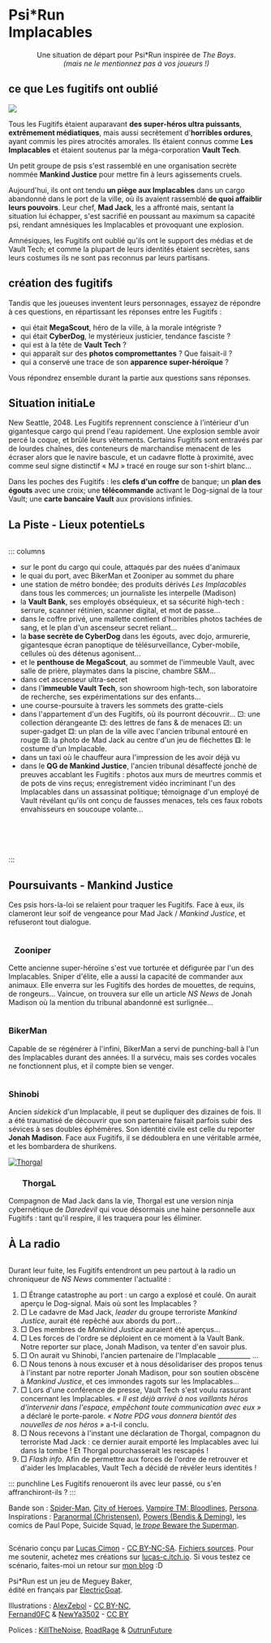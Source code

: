 # <span class="psirun">Psi<span class="asterisk">*</span>Run</span><br> Implacables
<center>

Une situation de départ pour Psi*Run inspirée de _The Boys_.
<br>
_(mais ne le mentionnez pas à vos joueurs !)_
</center>

## ce que Les fugitifs ont oublié
<img class="logo float-right" src="VaultTech.jpg">

Tous les Fugitifs étaient auparavant **des super-héros ultra puissants**, **extrêmement médiatiques**,
mais aussi secrètement d'**horribles ordures**, ayant commis les pires atrocités amorales.
Ils étaient connus comme **Les Implacables** et étaient soutenus par la méga-corporation **Vault Tech**.

Un petit groupe de psis s'est rassemblé en une organisation secrète nommée **Mankind Justice** pour mettre fin à leurs agissements cruels.

Aujourd'hui, ils ont ont tendu **un piège aux Implacables**
dans un cargo abandonné dans le port de la ville,
où ils avaient rassemblé **de quoi affaiblir leurs pouvoirs**.
Leur chef, **Mad Jack**, les a affronté mais, sentant la situation lui échapper,
s'est sacrifié en poussant au maximum sa capacité psi,
rendant amnésiques les Implacables et provoquant une explosion.

Amnésiques, les Fugitifs ont oublié qu'ils ont le support des médias et de Vault Tech;
et comme la plupart de leurs identités étaient secrètes,
sans leurs costumes ils ne sont pas reconnus par leurs partisans.

## création des fugitifs
Tandis que les joueuses inventent leurs personnages,
essayez de répondre à ces questions,
en répartissant les réponses entre les Fugitifs :

* qui était **MegaScout**, héro de la ville, à la morale intégriste ?
* qui était **CyberDog**, le mystérieux justicier, tendance fasciste ?
* qui est à la tête de **Vault Tech** ?
* qui apparaît sur des **photos compromettantes** ? Que faisait-il ?
* qui a conservé une trace de son **apparence super-héroïque** ?

Vous répondrez ensemble durant la partie aux questions sans réponses.

## Situation initiaLe
New Seattle, 2048. Les Fugitifs reprennent conscience à l'intérieur d'un gigantesque cargo qui prend l'eau rapidement. Une explosion semble avoir percé la coque, et brûlé leurs vêtements. Certains Fugitifs sont entravés par de lourdes chaînes, des conteneurs de marchandise menacent de les écraser alors que le navire bascule, et un cadavre flotte à proximité, avec comme seul signe distinctif « <span class="red">MJ</span> » tracé en rouge sur son t-shirt blanc...

Dans les poches des Fugitifs : les **clefs d'un coffre** de banque; un **plan des égouts** avec une croix; une **télécommande** activant le Dog-signal de la tour Vault; une **carte bancaire Vault** aux provisions infinies.

## La Piste - Lieux potentieLs
<img class="fuck-implacables size10" alt="" src="fuck-Implacables.png">

::: columns
* sur le pont du cargo qui coule, attaqués par des nuées d'animaux
* le quai du port, avec BikerMan et Zooniper au sommet du phare
* une station de métro bondée; des produits dérivés _Les Implacables_ dans tous les commerces; un journaliste les interpelle (Madison)
* la **Vault Bank**, ses employés obséquieux, et sa sécurité high-tech : serrure, scanner rétinien, scanner digital, et mot de passe...
* dans le coffre privé, une mallette contient d'horribles photos tachées de sang, et le plan d'un ascenseur secret reliant...
* la **base secrète de CyberDog** dans les égouts, avec dojo, armurerie, gigantesque écran panoptique de télésurveillance, Cyber-mobile, cellules où des détenus agonisent...
* et le **penthouse de MegaScout**, au sommet de l'immeuble Vault, avec salle de prière, playmates dans la piscine, chambre S&M...
* dans cet ascenseur ultra-secret
* dans l'**immeuble Vault Tech**, son showroom high-tech, son laboratoire de recherche, ses expérimentations sur des enfants...
* une course-poursuite à travers les sommets des gratte-ciels
* dans l'appartement d'un des Fugitifs, où ils pourront découvrir... ⚀: une collection dérangeante ⚁: des lettres de fans & de menaces ⚂: un super-gadget ⚃: un plan de la ville avec l'ancien tribunal entouré en rouge ⚄: la photo de Mad Jack au centre d'un jeu de fléchettes ⚅: le costume d'un Implacable.
* dans un taxi où le chauffeur aura l'impression de les avoir déjà vu
* dans le **QG de Mankind Justice**, l'ancien tribunal désaffecté jonché de preuves accablant les Fugitifs : photos aux murs de meurtres commis et de pots de vins reçus; enregistrement vidéo incriminant l'un des Implacables dans un assassinat politique; témoignage d'un employé de Vault révélant qu'ils ont conçu de fausses menaces, tels ces faux robots envahisseurs en soucoupe volante...

<br><br><br><br>
:::

## Poursuivants - Mankind Justice
Ces psis hors-la-loi se relaient pour traquer les Fugitifs.
Face à eux, ils clameront leur soif de vengeance pour Mad Jack / _Mankind Justice_,
et refuseront tout dialogue.

<a href="https://lucas-c.github.io/jdr/psirun/Implacables/a_huntress_by_fernand0fc_cc-by-RedBlackWhite.jpg">
<img class="float-left size14" alt="" src="a_huntress_by_fernand0fc_cc-by-RedBlackWhite.jpg">
</a>

### &nbsp;&nbsp; Zooniper
Cette ancienne super-héroïne s'est vue torturée et défigurée par l'un des Implacables.
Sniper d'élite, elle a aussi la capacité de commander aux animaux.
Elle enverra sur les Fugitifs des hordes de mouettes, de requins, de rongeurs...
Vaincue, on trouvera sur elle un article _NS News_ de Jonah Madison où la mention du tribunal abandonné est surlignée...

<a href="https://lucas-c.github.io/jdr/psirun/Implacables/moto_raider_by_fernand0fc_cc-by_RedBlackWhite.png">
<img class="float-right size16" alt="" src="moto_raider_by_fernand0fc_cc-by_RedBlackWhite.png">
</a>

### BikerMan
Capable de se régénérer à l'infini, BikerMan a servi de punching-ball
à l'un des Implacables durant des années.
Il a survécu, mais ses cordes vocales ne fonctionnent plus,
et il compte bien se venger.

<p class="half-break"></p>

<a href="https://lucas-c.github.io/jdr/psirun/Implacables/shinobi_by_fernand0fc_cc-by-nc_RedBlackWhite.jpg">
<img class="float-left size16" alt="" src="shinobi_by_fernand0fc_cc-by-nc_RedBlackWhite.jpg">
</a>

### Shinobi
Ancien _sidekick_ d'un Implacable, il peut se dupliquer des dizaines de fois.
Il a été traumatisé de découvrir que son partenaire faisait parfois
subir des sévices à ses doubles éphémères.
Son identité civile est celle du reporter **Jonah Madison**.
Face aux Fugitifs, il se dédoublera en une véritable armée,
et les bombardera de shurikens.

<p class="half-break"></p>

<a href="https://lucas-c.github.io/jdr/psirun/Implacables/older_kenshi_by_alexzebol_cc-by-nc_RedBlackWhite.jpg">
<img class="float-right size16" alt="Thorgal" src="older_kenshi_by_alexzebol_cc-by-nc_RedBlackWhite.jpg">
</a>

### &nbsp;&nbsp;&nbsp;&nbsp;&nbsp;&nbsp; ThorgaL
Compagnon de Mad Jack dans la vie, Thorgal est une version ninja cybernétique de _Daredevil_
qui voue désormais une haine personnelle aux Fugitifs :
tant qu'il respire, il les traquera pour les éliminer.

## À La radio
<img class="size6 float-right" alt="" src="onde-radio.svg">

Durant leur fuite, les Fugitifs entendront un peu partout à la radio
un chroniqueur de _NS News_ commenter l'actualité :
1. □ Étrange catastrophe au port : un cargo a explosé et coulé. On aurait aperçu le Dog-signal. Mais où sont les Implacables ?
1. □ Le cadavre de Mad Jack, _leader_ du groupe terroriste _Mankind Justice_, aurait été repêché aux abords du port...
1. □ Des membres de _Mankind Justice_ auraient été aperçus...
1. □ Les forces de l'ordre se déploient en ce moment à la Vault Bank. Notre reporter sur place, Jonah Madison, va tenter d'en savoir plus.
1. □ On aurait vu Shinobi, l'ancien partenaire de l'Implacable _\_\_\_\_\_\_\_\_\_ ...
1. □ Nous tenons à nous excuser et à nous désolidariser des propos tenus à l'instant par notre reporter Jonah Madison, pour son soutien obscène à _Mankind Justice_, et ces immondes ragots sur les Implacables...
1. □ Lors d'une conférence de presse, Vault Tech s'est voulu rassurant concernant les Implacables. _« Il est déjà arrivé à nos vaillants héros d'intervenir dans l'espace, empêchant toute communication avec eux »_ a déclaré le porte-parole. _« Notre PDG vous donnera bientôt des nouvelles de nos héros »_ a-t-il conclu.
1. □ Nous recevons à l'instant une déclaration de Thorgal, compagnon du terroriste Mad Jack : ce dernier aurait emporté les Implacables avec lui dans la tombe ! Et Thorgal pourchasserait les rescapés !
1. □ _Flash info_. Afin de permettre aux forces de l'ordre de retrouver et d'aider les Implacables, Vault Tech a décidé de révéler leurs identités !

<p class="half-break"></p>

::: punchline
Les Fugitifs renoueront ils avec leur passé, ou s'en affranchiront-ils ?
:::

<p class="half-break"></p>

Bande son : [Spider-Man](https://www.youtube.com/playlist?list=PLBO2h-GzDvIYafOO43ruOilWVmJssZHS5), [City of Heroes](https://www.youtube.com/watch?v=oRWYHWPJhoA), [Vampire TM: Bloodlines](https://www.youtube.com/playlist?list=PLfzW_wEeYxk6xZzzUQIJnunXj98WGFb07), [Persona](https://www.youtube.com/playlist?list=PLJmimp-uZX42T7ONp1FLXQDJrRxZ-_1Ct).
Inspirations : [Paranormal (Christensen)](https://www.bedetheque.com/serie-9891-BD-Paranormal.html), [Powers (Bendis & Deming)](https://en.wikipedia.org/wiki/Powers_(comics)), les comics de Paul Pope, Suicide Squad, [le _trope_ Beware the Superman](https://tvtropes.org/pmwiki/pmwiki.php/Main/BewareTheSuperman).

<a href="https://lucas-c.github.io/jdr/psirun/Implacables/homelander_by_newya3502_cc-by_RedBlackWhite.png">
<img class="size14 float-left" alt="" src="homelander_by_newya3502_cc-by_RedBlackWhite.png">
</a>

<footer><p class="half-break"></p>

Scénario conçu par [Lucas Cimon](https://chezsoi.org/lucas/blog/) - [CC BY-NC-SA](https://creativecommons.org/licenses/by-nc-sa/3.0/fr/). [Fichiers sources](https://github.com/Lucas-C/jdr/tree/master/psirun/Implacables).
Pour me soutenir, achetez mes créations sur [lucas-c.itch.io](https://lucas-c.itch.io).
Si vous testez ce scénario, faites-moi un retour sur [mon blog](https://chezsoi.org/lucas/blog/modules-de-secours.html) :D

Psi*Run est un jeu de Meguey Baker,
<br>édité en français par [ElectricGoat](https://electric-goat.net/products/1).

Illustrations : [AlexZebol](https://www.deviantart.com/alexzebol/art/Sketch-Older-Kenshi-782535896) - [CC BY-NC](https://creativecommons.org/licenses/by-nc/3.0/),
<br>[Fernand0FC](https://www.deviantart.com/fernand0fc/gallery) & [NewYa3502](https://www.deviantart.com/newya3502/art/Homelander-Render-2-957428403) - [CC BY](https://creativecommons.org/licenses/by/3.0/)

Polices : [KillTheNoise](https://www.fontspace.com/kill-the-noise-font-f17592), [RoadRage](https://youssef-habchi.com/fonts/road-rage) & [OutrunFuture](https://comicfontsby.tehandeh.com/fonts/outrun-future/)
</footer>
